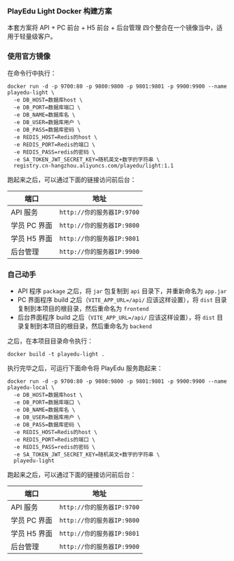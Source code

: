 ### PlayEdu Light Docker 构建方案

本套方案将 API + PC 前台 + H5 前台 + 后台管理 四个整合在一个镜像当中，适用于轻量级客户。

### 使用官方镜像

在命令行中执行：

```
docker run -d -p 9700:80 -p 9800:9800 -p 9801:9801 -p 9900:9900 --name playedu-light \
  -e DB_HOST=数据库host \
  -e DB_PORT=数据库端口 \
  -e DB_NAME=数据库名 \
  -e DB_USER=数据库用户 \
  -e DB_PASS=数据库密码 \
  -e REDIS_HOST=Redis的host \
  -e REDIS_PORT=Redis的端口 \
  -e REDIS_PASS=redis的密码 \
  -e SA_TOKEN_JWT_SECRET_KEY=随机英文+数字的字符串 \
  registry.cn-hangzhou.aliyuncs.com/playedu/light:1.1
```

跑起来之后，可以通过下面的链接访问前后台：

| 端口         | 地址                       |
| ------------ | -------------------------- |
| API 服务     | `http://你的服务器IP:9700` |
| 学员 PC 界面 | `http://你的服务器IP:9800` |
| 学员 H5 界面 | `http://你的服务器IP:9801` |
| 后台管理     | `http://你的服务器IP:9900` |

### 自己动手

- API 程序 `package` 之后，将 `jar` 包复制到 `api` 目录下，并重新命名为 `app.jar`
- PC 界面程序 build 之后（`VITE_APP_URL=/api/` 应该这样设置），将 `dist` 目录复制到本项目的根目录，然后重命名为 `frontend`
- 后台界面程序 build 之后（`VITE_APP_URL=/api/` 应该这样设置），将 `dist` 目录复制到本项目的根目录，然后重命名为 `backend`

之后，在本项目目录命令执行：

```
docker build -t playedu-light .
```

执行完毕之后，可运行下面命令将 PlayEdu 服务跑起来：

```
docker run -d -p 9700:80 -p 9800:9800 -p 9801:9801 -p 9900:9900 --name playedu-local \
  -e DB_HOST=数据库host \
  -e DB_PORT=数据库端口 \
  -e DB_NAME=数据库名 \
  -e DB_USER=数据库用户 \
  -e DB_PASS=数据库密码 \
  -e REDIS_HOST=Redis的host \
  -e REDIS_PORT=Redis的端口 \
  -e REDIS_PASS=redis的密码 \
  -e SA_TOKEN_JWT_SECRET_KEY=随机英文+数字的字符串 \
  playedu-light
```

跑起来之后，可以通过下面的链接访问前后台：

| 端口         | 地址                       |
| ------------ | -------------------------- |
| API 服务     | `http://你的服务器IP:9700` |
| 学员 PC 界面 | `http://你的服务器IP:9800` |
| 学员 H5 界面 | `http://你的服务器IP:9801` |
| 后台管理     | `http://你的服务器IP:9900` |
